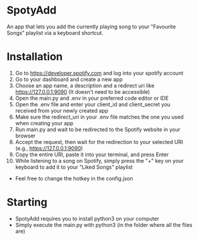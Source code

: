 # SpotyAdd
An app that lets you add the currently playing song to your "Favourite Songs" playlist via a keyboard shortcut.

# Installation
1. Go to https://developer.spotify.com and log into your spotify account
2. Go to your dashboard and create a new app
3. Choose an app name, a description and a redirect uri like https://127.0.0.1:9090 (It doesn't need to be accessible)
4. Open the main.py and .env in your preferred code editor or IDE
5. Open the .env file and enter your client_id and client_secret you received from your newly created app
6. Make sure the redirect_uri in your .env file matches the one you used when creating your app
7. Run main.py and wait to be redirected to the Spotify website in your browser
8. Accept the request, then wait for the redirection to your selected URI (e.g., https://127.0.0.1:9090)
9. Copy the entire URI, paste it into your terminal, and press Enter
11. While listening to a song on Spotify, simply press the "+" key on your keyboard to add it to your "Liked Songs" playlist
- Feel free to change the hotkey in the config.json

# Starting
- SpotyAdd requires you to install python3 on your computer
- Simply execute the main.py with python3 (in the folder where all the files are)
